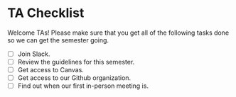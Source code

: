 # TA Checklist

Welcome TAs! Please make sure that you get all of the following tasks done so we can get the semester going.

- [ ] Join Slack.
- [ ] Review the guidelines for this semester.
- [ ] Get access to Canvas.
- [ ] Get access to our Github organization.
- [ ] Find out when our first in-person meeting is.
